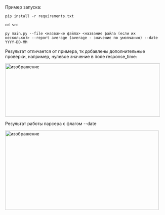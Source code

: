 Пример запуска:

```pip install -r requirements.txt```

```cd src```

```py main.py --file <название файла> <название файла (если их несколько)> --report average (average - значение по умолчанию) --date YYYY-DD-MM```

Результат отличается от примера, тк добавлены дополнительные проверки, например, нулевое значение в поле response_time:

<img width="501" height="172" alt="изображение" src="https://github.com/user-attachments/assets/267fd5f4-3d14-4b02-922b-bd8839357242" />

Результат работы парсера с флагом --date

<img width="497" height="257" alt="изображение" src="https://github.com/user-attachments/assets/b433414e-af58-49c7-bd99-ed79875cdac7" />

